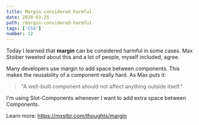 ```yaml
---
title: Margin considered harmful
date: 2020-03-25
path: /margin-considered-harmful
tags: ['CSS']
number: 12
---
```


Today I learned that **margin** can be considered harmful in some cases. Max
Stoiber tweeted about this and a lot of people, myself included, agree.

Many developers use margin to add space between components. This makes the
reusability of a component really hard. As Max puts it:

> "A well-built component should not affect anything outside itself."

I'm using Slot-Components whenever I want to add extra space between Components.

Learn more: https://mxstbr.com/thoughts/margin

